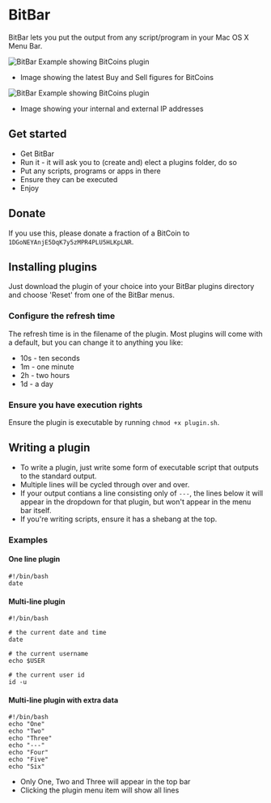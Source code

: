 # BitBar

BitBar lets you put the output from any script/program in your Mac OS X Menu Bar.

![BitBar Example showing BitCoins plugin](https://raw.github.com/matryer/bitbar/master/BitBar-Example-Bitcoins.png)

  * Image showing the latest Buy and Sell figures for BitCoins

![BitBar Example showing BitCoins plugin](https://raw.github.com/matryer/bitbar/master/BitBar-Example-IPs.png)

  * Image showing your internal and external IP addresses

## Get started

  * Get BitBar
  * Run it - it will ask you to (create and) elect a plugins folder, do so
  * Put any scripts, programs or apps in there
  * Ensure they can be executed
  * Enjoy

## Donate

If you use this, please donate a fraction of a BitCoin to `1DGoNEYAnjE5DqK7y5zMPR4PLU5HLKpLNR`.

## Installing plugins

Just download the plugin of your choice into your BitBar plugins directory and choose 'Reset' from one of the BitBar menus.

### Configure the refresh time

The refresh time is in the filename of the plugin.  Most plugins will come with a default, but you can change it to anything you like:

  * 10s - ten seconds
  * 1m - one minute
  * 2h - two hours
  * 1d - a day

### Ensure you have execution rights

Ensure the plugin is executable by running `chmod +x plugin.sh`.

## Writing a plugin

  * To write a plugin, just write some form of executable script that outputs to the standard output.
  * Multiple lines will be cycled through over and over.
  * If your output contians a line consisting only of `---`, the lines below it will appear in the dropdown for that plugin, but won't appear in the menu bar itself.
  * If you're writing scripts, ensure it has a shebang at the top.

### Examples

#### One line plugin

    #!/bin/bash
    date

#### Multi-line plugin

    #!/bin/bash

    # the current date and time
    date

    # the current username
    echo $USER

    # the current user id
    id -u

#### Multi-line plugin with extra data

    #!/bin/bash
    echo "One"
    echo "Two"
    echo "Three"
    echo "---"
    echo "Four"
    echo "Five"
    echo "Six"

  * Only One, Two and Three will appear in the top bar
  * Clicking the plugin menu item will show all lines
